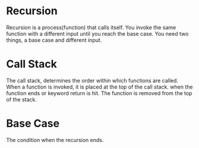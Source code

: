 # Recursion

Recursion is a process(function) that calls itself.
You invoke the same function with a different input until you reach the base case.
You need two things,  a base case and different input.

# Call Stack
The call stack, determines the order within which functions are called.
When a function is invoked, it is placed at the top of the call stack.
when the function ends or keyword return is hit. The function is removed from the top of the stack.

# Base Case
The condition when the recursion ends.